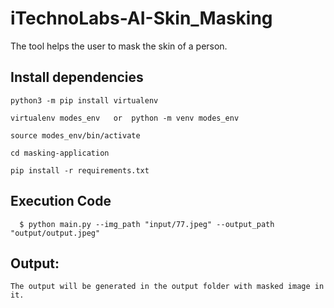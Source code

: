 # iTechnoLabs-AI-Skin_Masking
The tool helps the user to mask the skin of a person.
## Install dependencies

    python3 -m pip install virtualenv

    virtualenv modes_env   or  python -m venv modes_env

    source modes_env/bin/activate
    
    cd masking-application

    pip install -r requirements.txt

## Execution Code
      $ python main.py --img_path "input/77.jpeg" --output_path "output/output.jpeg"

## Output:
```
The output will be generated in the output folder with masked image in it.
